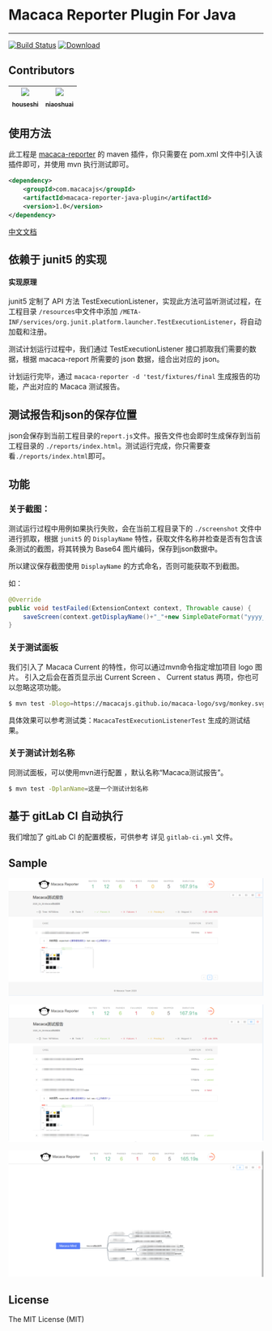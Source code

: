 
# Macaca Reporter Plugin For Java

---

[![Build Status](https://www.travis-ci.org/macacajs/macaca-reporter-java-plugin.svg?branch=master)](https://travis-ci.org/macacajs/macaca-reporter-java-plugin)
[ ![Download](https://api.bintray.com/packages/macaca/macaca-reporter-java-plugin/macaca-reporter-java-plugin/images/download.svg?version=1.0) ](https://bintray.com/macaca/macaca-reporter-java-plugin/macaca-reporter-java-plugin/1.0/link)

<!-- GITCONTRIBUTOR_START -->

## Contributors

|[<img src="https://avatars3.githubusercontent.com/u/50022460?v=4" width="100px;"/><br/><sub><b>houseshi</b></sub>](https://github.com/houseshi)<br/>|[<img src="https://avatars1.githubusercontent.com/u/5117373?v=4" width="100px;"/><br/><sub><b>niaoshuai</b></sub>](https://github.com/niaoshuai)<br/>|
| :---: | :---: | 

<!-- GITCONTRIBUTOR_END -->

## 使用方法

此工程是 [macaca-reporter](//github.com/macacajs/macaca-reporter) 的 maven 插件，你只需要在 pom.xml 文件中引入该插件即可，并使用 mvn 执行测试即可。

```xml
<dependency>
    <groupId>com.macacajs</groupId>
    <artifactId>macaca-reporter-java-plugin</artifactId>
    <version>1.0</version>
</dependency>
```

[中文文档](./docs/guide.md)

## 依赖于 junit5 的实现

#### 实现原理

junit5 定制了 API 方法 TestExecutionListener，实现此方法可监听测试过程，在工程目录 `/resources`中文件中添加 `/META-INF/services/org.junit.platform.launcher.TestExecutionListener`，将自动加载和注册。

测试计划运行过程中，我们通过 TestExecutionListener 接口抓取我们需要的数据，根据 macaca-report 所需要的 json 数据，组合出对应的 json。

计划运行完毕，通过 `macaca-reporter -d 'test/fixtures/final` 生成报告的功能，产出对应的 Macaca 测试报告。

## 测试报告和json的保存位置

json会保存到当前工程目录的`report.js`文件。报告文件也会即时生成保存到当前工程目录的 `./reports/index.html`。测试运行完成，你只需要查看`./reports/index.html`即可。

## 功能

### 关于截图：

测试运行过程中用例如果执行失败，会在当前工程目录下的 `./screenshot` 文件中进行抓取，根据 `junit5` 的 `DisplayName` 特性，获取文件名称并检查是否有包含该条测试的截图，将其转换为 Base64 图片编码，保存到json数据中。

所以建议保存截图使用 `DisplayName` 的方式命名，否则可能获取不到截图。

如：

```java
@Override
public void testFailed(ExtensionContext context, Throwable cause) {
    saveScreen(context.getDisplayName()+"_"+new SimpleDateFormat("yyyy_MM_dd_HH_mm_ss").format(new Date()));
}
```

### 关于测试面板

我们引入了 Macaca Current 的特性，你可以通过mvn命令指定增加项目 logo 图片。
引入之后会在首页显示出 Current Screen 、 Current status 两项，你也可以忽略这项功能。

```bash
$ mvn test -Dlogo=https://macacajs.github.io/macaca-logo/svg/monkey.svg
```

具体效果可以参考测试类：`MacacaTestExecutionListenerTest` 生成的测试结果。

### 关于测试计划名称

同测试面板，可以使用mvn进行配置 ，默认名称“Macaca测试报告”。

```bash
$ mvn test -DplanName=这是一个测试计划名称
```

## 基于 gitLab CI 自动执行

我们增加了 gitLab CI 的配置模板，可供参考 详见 `gitlab-ci.yml` 文件。

## Sample

![图1](docs/image/macaca1.png)

![图2](docs/image/macaca2.png)

![图3](docs/image/macaca3.png)

## License

The MIT License (MIT)
